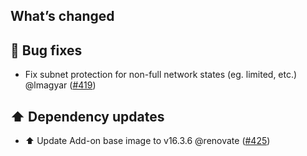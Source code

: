 ## What’s changed

## 🐛 Bug fixes

- Fix subnet protection for non-full network states (eg. limited, etc.) @lmagyar ([#419](https://github.com/hassio-addons/addon-tailscale/pull/419))

## ⬆️ Dependency updates

- ⬆️ Update Add-on base image to v16.3.6 @renovate ([#425](https://github.com/hassio-addons/addon-tailscale/pull/425))
